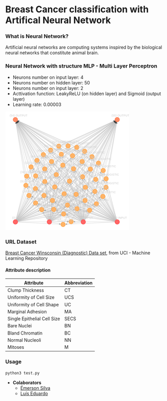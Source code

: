 # Breast Cancer classification with Artifical Neural Network

### What is Neural Network?
Artificial neural networks are computing systems inspired by the biological neural networks that constitute animal brain.

### Neural Network with structure MLP - Multi Layer Perceptron
* Neurons number on input layer: 4
* Neurons number on hidden layer: 50
* Neurons number on input layer: 2
* Acttivation function: LeakyReLU (on hidden layer) and Sigmoid (output layer)
* Learning rate: 0.00003

![Neural Network](images/neural-network.png "Neural Network ")

### URL Dataset
[Breast Cancer Winsconsin (Diagnostic) Data set](https://archive.ics.uci.edu/ml/machine-learning-databases/breast-cancer-wisconsin/breast-cancer-wisconsin.data), from UCI - Machine Learning Repository

#### Attribute description
Attribute | Abbreviation
------------ | -------------
Clump Thickness              | CT
Uniformity of Cell Size      | UCS
Uniformity of Cell Shape     | UC
Marginal Adhesion            | MA
Single Epithelial Cell Size  | SECS
Bare Nuclei                  | BN
Bland Chromatin              | BC
Normal Nucleoli              | NN
Mitoses                      | M

### Usage
    python3 test.py

* **Colaborators**
  * [Émerson Silva](https://github.com/SilvaEmerson)
  * [Luís Eduardo](https://github.com/luiseduardogfranca)
